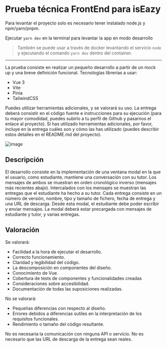 # Prueba técnica FrontEnd para isEazy

Para levantar el proyecto solo es necesario tener instalado node.js y npm/yarn/pnpm.

Ejecutar `yarn dev` en la terminal para levantar la app en modo desarrollo
> También se puede usar a través de docker levantando el servicio `node` y ejecutando el comando `yarn dev` dentro del container.

---
La prueba consiste en realizar un pequeño desarrollo a partir de un mock up y una breve definición funcional. 
Tecnologías librerías a usar:
-	Vue 3
-	Vite
-	Pinia
-	TailwindCSS

Puedes utilizar herramientas adicionales, y se valorará su uso.
La entrega deberá consistir en el código fuente e instrucciones para su ejecución (para tu mayor comodidad, puedes subirlo a tu perfil de Github y pasarnos el enlace al proyecto). Si has utilizado herramientas adicionales, por favor, incluye en la entrega cuáles son y cómo las has utilizado (puedes describir estos detalles en el README.md del proyecto).

![image](https://user-images.githubusercontent.com/9970356/223405681-d0722641-5fca-4711-b7e6-af5886dd1c34.png)

## Descripción
El desarrollo consiste en la implementación de una ventana modal en la que el usuario, como estudiante, mantiene una conversación con su tutor. Los mensajes de ambos se muestran en orden cronológico inverso (mensajes más recientes abajo). Intercalados con los mensajes se muestran las entregas que el estudiante ha hecho a su tutor. Cada entrega consiste en un número de versión, nombre, tipo y tamaño de fichero, fecha de entrega y una URL de descarga.
Desde esta modal, el estudiante debe poder escribir y enviar mensajes. La modal deberá estar precargada con mensajes de estudiante y tutor, y varias entregas.

## Valoración
Se valorará:
- Facilidad a la hora de ejecutar el desarrollo.
- Correcto funcionamiento.
- Claridad y legibilidad del código.
- La descomposición en componentes del diseño.
- Conocimiento de Vue.
- Cobertura de tests de componentes y funcionalidades creadas
- Consideraciones sobre accesibilidad.
- Documentación de todas las suposiciones realizadas.

No se valorará:
- Pequeñas diferencias con respecto al diseño.
- Errores debidos a diferencias sutiles en la interpretación de los requisitos funcionales.
- Rendimiento o tamaño del código resultante.
 
No es necesaria la comunicación con ninguna API o servicio. No es necesario que las URL de descarga de la entrega sean reales.
